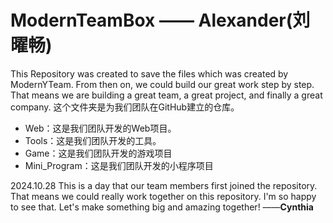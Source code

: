 # ModernTeamBox —— Alexander(刘曜畅)
This Repository was created to save the files which was created by ModernYTeam.
From then on, we could build our great work step by step.
That means we are building a great team, a great project, and finally a great company.
这个文件夹是为我们团队在GitHub建立的仓库。

- Web：这是我们团队开发的Web项目。
- Tools：这是我们团队开发的工具。
- Game：这是我们团队开发的游戏项目
- Mini_Program：这是我们团队开发的小程序项目


2024.10.28 
    This is a day that our team members first joined the repository.
    That means we could really work together on this repository.
    I'm so happy to see that.
    Let's make something big and amazing together!
    ——**Cynthia**
    
